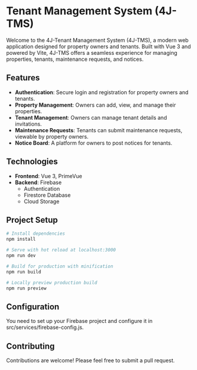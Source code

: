 # Tenant Management System (4J-TMS)

Welcome to the 4J-Tenant Management System (4J-TMS), a modern web application designed for property owners and tenants. Built with Vue 3 and powered by Vite, 4J-TMS offers a seamless experience for managing properties, tenants, maintenance requests, and notices.

## Features

- **Authentication**: Secure login and registration for property owners and tenants.
- **Property Management**: Owners can add, view, and manage their properties.
- **Tenant Management**: Owners can manage tenant details and invitations.
- **Maintenance Requests**: Tenants can submit maintenance requests, viewable by property owners.
- **Notice Board**: A platform for owners to post notices for tenants.

## Technologies

- **Frontend**: Vue 3, PrimeVue
- **Backend**: Firebase
  - Authentication
  - Firestore Database
  - Cloud Storage

## Project Setup

```bash
# Install dependencies
npm install

# Serve with hot reload at localhost:3000
npm run dev

# Build for production with minification
npm run build

# Locally preview production build
npm run preview
```
## Configuration
You need to set up your Firebase project and configure it in src/services/firebase-config.js.

## Contributing
Contributions are welcome! Please feel free to submit a pull request.
